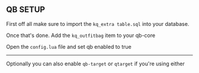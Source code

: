 ## QB SETUP

First off all make sure to import the `kq_extra table.sql` into
your database.

Once that's done. Add the `kq_outfitbag` item to your qb-core

Open the `config.lua` file and set qb enabled to true



___
Optionally you can also enable `qb-target` or `qtarget` if you're using either
